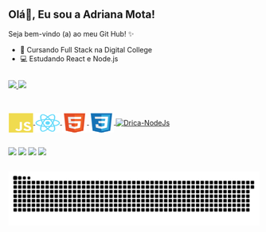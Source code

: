 ## Olá👋, Eu sou a Adriana Mota!

Seja bem-vindo (a) ao meu Git Hub! ✨ 

- 🌱 Cursando Full Stack na Digital College
- 💻 Estudando React e Node.js

##

<div>
  <a href="https://github.com/dricaamw">
  <img height="180em" src="https://github-readme-stats.vercel.app/api/top-langs/?username=dricaamw&hide_title=true&layout=normal&langs_count=16&theme=dracula"/>
  <img height="180em" src="https://github-readme-stats.vercel.app/api?username=dricaamw&hide_title=true&show_icons=true&theme=dracula&include_all_commits=true&count_private=true"/>
</div>

##

<div style="display: inline_block"><br>
  <img align="center" alt="Drica-Js" height="40" width="50" src="https://raw.githubusercontent.com/devicons/devicon/master/icons/javascript/javascript-plain.svg">
  <img align="center" alt="Drica-React" height="40" width="50" src="https://raw.githubusercontent.com/devicons/devicon/master/icons/react/react-original.svg">
  <img align="center" alt="Drica-HTML" height="40" width="50" src="https://raw.githubusercontent.com/devicons/devicon/master/icons/html5/html5-original.svg">
  <img align="center" alt="Drica-CSS" height="40" width="50" src="https://raw.githubusercontent.com/devicons/devicon/master/icons/css3/css3-original.svg">
  <img align="center" alt="Drica-NodeJs" height="40" width="50" src="https://cdn.jsdelivr.net/gh/devicons/devicon@latest/icons/nodejs/nodejs-plain-wordmark.svg">         
</div>  
               
##
 
<div> 
  <a href="https://www.instagram.com/adrianaamwutke" target="_blank"><img src="https://img.shields.io/badge/-Instagram-%23E4405F?style=for-the-badge&logo=instagram&logoColor=white" target="_blank"></a>
 	<a href="https://discord.gg/9xnqHcat" target="_blank"><img src="https://img.shields.io/badge/Discord-7289DA?style=for-the-badge&logo=discord&logoColor=white" target="_blank"></a> 
  <a href = "mailto:drica.amw@gmail.com"><img src="https://img.shields.io/badge/-Gmail-%23333?style=for-the-badge&logo=gmail&logoColor=white" target="_blank"></a>
  <a href="https://www.linkedin.com/in/adriana-mota-858a552a1" target="_blank"><img src="https://img.shields.io/badge/-LinkedIn-%230077B5?style=for-the-badge&logo=linkedin&logoColor=white" target="_blank"></a>   
</div>

##

<picture>
  <source media="(prefers-color-scheme: dark)" srcset="https://raw.githubusercontent.com/dricaamw/dricaamw/output/github-contribution-grid-snake-dark.svg">
  <source media="(prefers-color-scheme: light)" srcset="https://raw.githubusercontent.com/dricaamw/dricaamw/output/github-contribution-grid-snake.svg">
  <img alt="github contribution grid snake animation" src="https://raw.githubusercontent.com/dricaamw/dricaamw/output/github-contribution-grid-snake.svg">
</picture>








